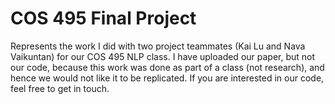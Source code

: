 # COS 495 Final Project

Represents the work I did with two project teammates (Kai Lu and Nava Vaikuntan) for our COS 495 NLP class. I have uploaded our paper, but not our code, because this work was done as part of a class (not research), and hence we would not like it to be replicated. If you are interested in our code, feel free to get in touch.

